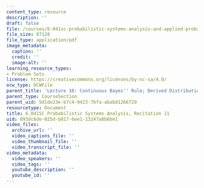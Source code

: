 ```yaml
---
content_type: resource
description: ''
draft: false
file: /courses/6-041sc-probabilistic-systems-analysis-and-applied-probability-fall-2013/893dc6de025db8176ee123247a8b6be1_MIT6_041SCF13_rec11.pdf
file_size: 87128
file_type: application/pdf
image_metadata:
  caption: ''
  credit: ''
  image-alt: ''
learning_resource_types:
- Problem Sets
license: https://creativecommons.org/licenses/by-nc-sa/4.0/
ocw_type: OCWFile
parent_title: 'Lecture 10: Continuous Bayes'' Rule; Derived Distributions'
parent_type: CourseSection
parent_uid: 5d1de23e-b7c4-9423-7bfa-ababd1266729
resourcetype: Document
title: 6.041SC Probabilistic Systems Analysis, Recitation 11
uid: 893dc6de-025d-b817-6ee1-23247a8b6be1
video_files:
  archive_url: ''
  video_captions_file: ''
  video_thumbnail_file: ''
  video_transcript_file: ''
video_metadata:
  video_speakers: ''
  video_tags: ''
  youtube_description: ''
  youtube_id: ''
---
```


